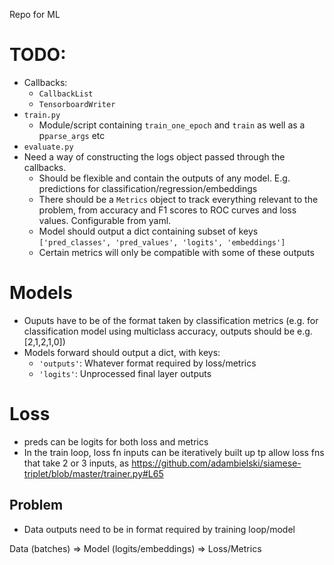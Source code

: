 Repo for ML

# TODO:

* Callbacks:
  * `CallbackList`
  * `TensorboardWriter`
* `train.py`
  * Module/script containing `train_one_epoch` and `train` as well as a p`parse_args` etc
* `evaluate.py`
* Need a way of constructing the logs object passed through the callbacks.
  * Should be flexible and contain the outputs of any model. E.g. predictions for classification/regression/embeddings
  * There should be a `Metrics` object to track everything relevant to the problem, from accuracy and F1 scores to ROC curves and loss values. Configurable from yaml.
  * Model should output a dict containing subset of keys `['pred_classes', 'pred_values', 'logits', 'embeddings']`
  * Certain metrics will only be compatible with some of these outputs


# Models
  * Ouputs have to be of the format taken by classification metrics (e.g. for classification model using multiclass accuracy, outputs should be e.g. [2,1,2,1,0])
  * Models forward should output a dict, with keys:
    * `'outputs'`: Whatever format required by loss/metrics
    * `'logits'`: Unprocessed final layer outputs


# Loss
* preds can be logits for both loss and metrics
* In the train loop, loss fn inputs can be iteratively built up tp allow loss fns that take 2 or 3 inputs, as https://github.com/adambielski/siamese-triplet/blob/master/trainer.py#L65





## Problem

* Data outputs need to be in format required by training loop/model

Data (batches) => Model (logits/embeddings) => Loss/Metrics
